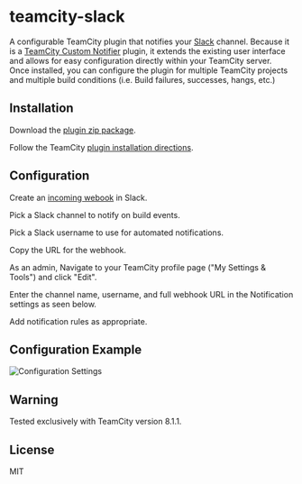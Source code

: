 # teamcity-slack
A configurable TeamCity plugin that notifies your [Slack](https://slack.com) channel.
Because it is a [TeamCity Custom Notifier](http://confluence.jetbrains.com/display/TCD8/Custom+Notifier) plugin, it extends the existing user interface and allows for easy configuration directly within your TeamCity server. Once installed, you can configure the plugin for multiple TeamCity projects and multiple build conditions (i.e. Build failures, successes, hangs, etc.)

## Installation
Download the [plugin zip package](http://todo).

Follow the TeamCity [plugin installation directions](http://confluence.jetbrains.com/display/TCD8/Installing+Additional+Plugins).

## Configuration

Create an [incoming webook](https://my.slack.com/services/new/incoming-webhook) in Slack.

Pick a Slack channel to notify on build events.

Pick a Slack username to use for automated notifications.

Copy the URL for the webhook.

As an admin, Navigate to your TeamCity profile page ("My Settings & Tools") and click "Edit".

Enter the channel name, username, and full webhook URL in the Notification settings as seen below.

Add notification rules as appropriate.

## Configuration Example

![Configuration Settings](/master/configuration%20example.png)

## Warning

Tested exclusively with TeamCity version 8.1.1.

## License
MIT